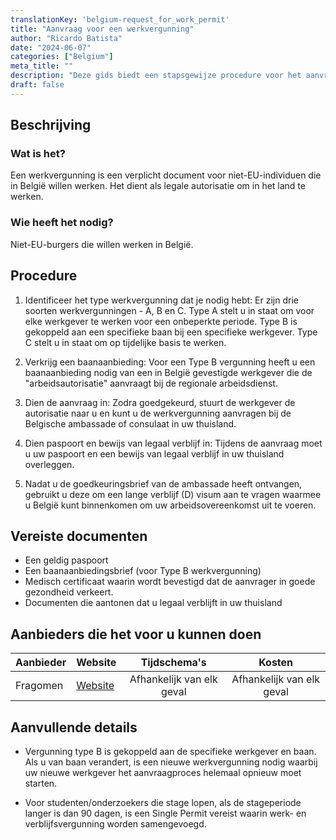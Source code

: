 ```yaml
---
translationKey: 'belgium-request_for_work_permit'
title: "Aanvraag voor een werkvergunning"
author: "Ricardo Batista"
date: "2024-06-07"
categories: ["Belgium"]
meta_title: ""
description: "Deze gids biedt een stapsgewijze procedure voor het aanvragen van een werkvergunning in België."
draft: false
---
```


## Beschrijving
### Wat is het?
Een werkvergunning is een verplicht document voor niet-EU-individuen die in België willen werken. Het dient als legale autorisatie om in het land te werken.

### Wie heeft het nodig?
Niet-EU-burgers die willen werken in België.

## Procedure

1. Identificeer het type werkvergunning dat je nodig hebt: Er zijn drie soorten werkvergunningen - A, B en C. Type A stelt u in staat om voor elke werkgever te werken voor een onbeperkte periode. Type B is gekoppeld aan een specifieke baan bij een specifieke werkgever. Type C stelt u in staat om op tijdelijke basis te werken.

2. Verkrijg een baanaanbieding: Voor een Type B vergunning heeft u een baanaanbieding nodig van een in België gevestigde werkgever die de "arbeidsautorisatie" aanvraagt bij de regionale arbeidsdienst.

3. Dien de aanvraag in: Zodra goedgekeurd, stuurt de werkgever de autorisatie naar u en kunt u de werkvergunning aanvragen bij de Belgische ambassade of consulaat in uw thuisland.

4. Dien paspoort en bewijs van legaal verblijf in: Tijdens de aanvraag moet u uw paspoort en een bewijs van legaal verblijf in uw thuisland overleggen.

5. Nadat u de goedkeuringsbrief van de ambassade heeft ontvangen, gebruikt u deze om een lange verblijf (D) visum aan te vragen waarmee u België kunt binnenkomen om uw arbeidsovereenkomst uit te voeren.

## Vereiste documenten

- Een geldig paspoort
- Een baanaanbiedingsbrief (voor Type B werkvergunning)
- Medisch certificaat waarin wordt bevestigd dat de aanvrager in goede gezondheid verkeert.
- Documenten die aantonen dat u legaal verblijft in uw thuisland

## Aanbieders die het voor u kunnen doen

| Aanbieder       |     Website     |     Tijdschema's   |       Kosten                                                                 
| --------------- | --------------- |  :-------------: | :-------------: |
| Fragomen        | [Website](https://www.fragomen.com/)  | Afhankelijk van elk geval  | Afhankelijk van elk geval |

## Aanvullende details

- Vergunning type B is gekoppeld aan de specifieke werkgever en baan. Als u van baan verandert, is een nieuwe werkvergunning nodig waarbij uw nieuwe werkgever het aanvraagproces helemaal opnieuw moet starten.

- Voor studenten/onderzoekers die stage lopen, als de stageperiode langer is dan 90 dagen, is een Single Permit vereist waarin werk- en verblijfsvergunning worden samengevoegd.